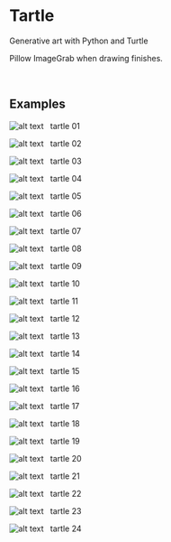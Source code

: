 # Tartle
Generative art with Python and Turtle

Pillow ImageGrab when drawing finishes.

&nbsp;
## Examples

![alt text](./tartle01/tart.png)
&nbsp;
tartle 01
&nbsp;

![alt text](./tartle02/tart.png)
&nbsp;
tartle 02
&nbsp;

![alt text](./tartle03/tart.png)
&nbsp;
tartle 03
&nbsp;

![alt text](./tartle04/tart.png)
&nbsp;
tartle 04
&nbsp;

![alt text](./tartle05/tart.png)
&nbsp;
tartle 05
&nbsp;

![alt text](./tartle06/tart.png)
&nbsp;
tartle 06
&nbsp;

![alt text](./tartle07/tart.png)
&nbsp;
tartle 07
&nbsp;

![alt text](./tartle08/tart.png)
&nbsp;
tartle 08
&nbsp;

![alt text](./tartle09/tart.png)
&nbsp;
tartle 09
&nbsp;

![alt text](./tartle10/tart.png)
&nbsp;
tartle 10
&nbsp;

![alt text](./tartle11/tart.png)
&nbsp;
tartle 11
&nbsp;

![alt text](./tartle12/tart.png)
&nbsp;
tartle 12
&nbsp;

![alt text](./tartle13/tart.png)
&nbsp;
tartle 13
&nbsp;

![alt text](./tartle14/tart.png)
&nbsp;
tartle 14
&nbsp;

![alt text](./tartle15/tart.png)
&nbsp;
tartle 15
&nbsp;

![alt text](./tartle16/tart.png)
&nbsp;
tartle 16
&nbsp;

![alt text](./tartle17/tart.png)
&nbsp;
tartle 17
&nbsp;

![alt text](./tartle18/tart.png)
&nbsp;
tartle 18
&nbsp;

![alt text](./tartle19/tart.png)
&nbsp;
tartle 19
&nbsp;

![alt text](./tartle20/tart.png)
&nbsp;
tartle 20
&nbsp;

![alt text](./tartle21/tart.png)
&nbsp;
tartle 21
&nbsp;

![alt text](./tartle22/tart.png)
&nbsp;
tartle 22
&nbsp;

![alt text](./tartle23/tart.png)
&nbsp;
tartle 23
&nbsp;

![alt text](./tartle24/tart.png)
&nbsp;
tartle 24
&nbsp;
